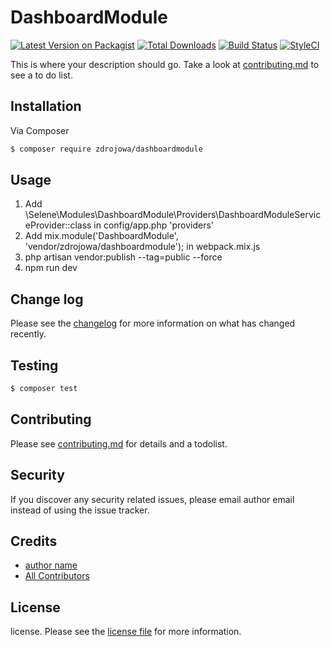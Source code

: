 # DashboardModule

[![Latest Version on Packagist][ico-version]][link-packagist]
[![Total Downloads][ico-downloads]][link-downloads]
[![Build Status][ico-travis]][link-travis]
[![StyleCI][ico-styleci]][link-styleci]

This is where your description should go. Take a look at [contributing.md](contributing.md) to see a to do list.

## Installation

Via Composer

``` bash
$ composer require zdrojowa/dashboardmodule
```

## Usage
1. Add \Selene\Modules\DashboardModule\Providers\DashboardModuleServiceProvider::class in config/app.php 'providers'
2. Add mix.module('DashboardModule', 'vendor/zdrojowa/dashboardmodule'); in webpack.mix.js
3. php artisan vendor:publish --tag=public --force
4. npm run dev

## Change log

Please see the [changelog](changelog.md) for more information on what has changed recently.

## Testing

``` bash
$ composer test
```

## Contributing

Please see [contributing.md](contributing.md) for details and a todolist.

## Security

If you discover any security related issues, please email author email instead of using the issue tracker.

## Credits

- [author name][link-author]
- [All Contributors][link-contributors]

## License

license. Please see the [license file](license.md) for more information.

[ico-version]: https://img.shields.io/packagist/v/zdrojowa/dashboardmodule.svg?style=flat-square
[ico-downloads]: https://img.shields.io/packagist/dt/zdrojowa/dashboardmodule.svg?style=flat-square
[ico-travis]: https://img.shields.io/travis/zdrojowa/dashboardmodule/master.svg?style=flat-square
[ico-styleci]: https://styleci.io/repos/12345678/shield

[link-packagist]: https://packagist.org/packages/zdrojowa/dashboardmodule
[link-downloads]: https://packagist.org/packages/zdrojowa/dashboardmodule
[link-travis]: https://travis-ci.org/zdrojowa/dashboardmodule
[link-styleci]: https://styleci.io/repos/12345678
[link-author]: https://github.com/zdrojowa
[link-contributors]: ../../contributors
